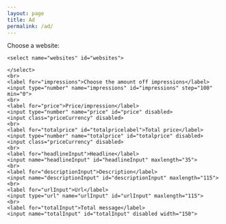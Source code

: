 ```yaml
---
layout: page
title: Ad
permalink: /ad/
---
```

<!DOCTYPE html>
<html lang="en">
<head>
    <meta charset="UTF-8">
    <title>Create an add</title>
    <script type="text/javascript" src="https://ajax.googleapis.com/ajax/libs/jquery/1.7.1/jquery.min.js"></script>
    <script src="process.js"></script>
</head>
<body>
<form>
    <label for="websites">Choose a website:</label>

    <select name="websites" id="websites">

    </select>
    <br>
    <label for="impressions">Choose the amount off impressions</label>
    <input type="number" name="impressions" id="impressions" step="100" min="0">
    <br>
    <label for="price">Price/impression</label>
    <input type="number" name="price" id="price" disabled>
    <input class="priceCurrency" disabled>
    <br>
    <label for="totalprice" id="totalpricelabel">Total price</label>
    <input type="number" name="totalprice" id="totalprice" disabled>
    <input class="priceCurrency" disabled>
    <br>
    <label for="headlineInput">Headline</label>
    <input name="headlineInput" id="headlineInput" maxlength="35">
    <br>
    <label for="descriptionInput">Description</label>
    <input name="descriptionInput" id="descriptionInput" maxlength="115">
    <br>
    <label for="urlInput">Url</label>
    <input type="url" name="urlInput" id="urlInput" maxlength="115">
    <br>
    <label for="totalInput">Total message</label>
    <input name="totalInput" id="totalInput" disabled width="150">
</form>
</body>
</html>
